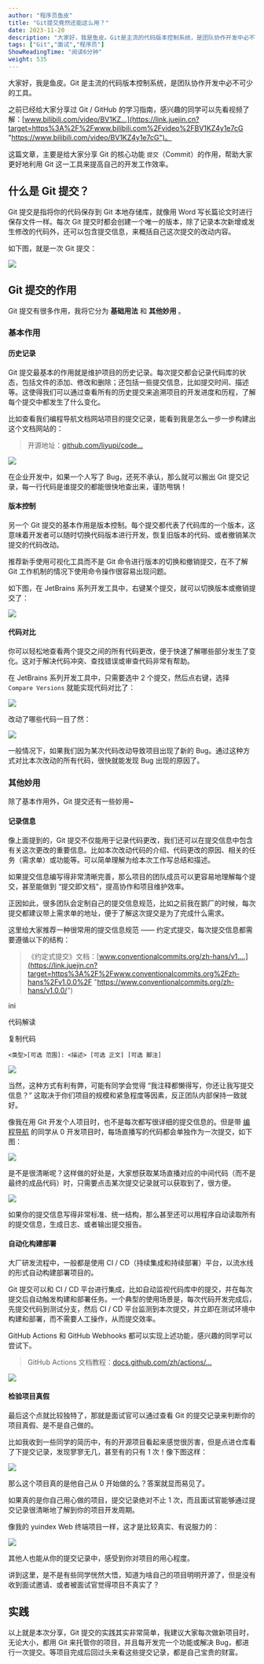 ```yaml
---
author: "程序员鱼皮"
title: "Git提交竟然还能这么用？"
date: 2023-11-20
description: "大家好，我是鱼皮。Git是主流的代码版本控制系统，是团队协作开发中必不可少的工具。之前已经给大家分享过Git/GitHub的学习指南，感兴趣的同学可以先看视频了解：https://www."
tags: ["Git","面试","程序员"]
ShowReadingTime: "阅读6分钟"
weight: 535
---
```

大家好，我是鱼皮。Git 是主流的代码版本控制系统，是团队协作开发中必不可少的工具。

之前已经给大家分享过 Git / GitHub 的学习指南，感兴趣的同学可以先看视频了解：[www.bilibili.com/video/BV1KZ…](https://link.juejin.cn?target=https%3A%2F%2Fwww.bilibili.com%2Fvideo%2FBV1KZ4y1e7cG "https://www.bilibili.com/video/BV1KZ4y1e7cG")。

这篇文章，主要是给大家分享 Git 的核心功能 `提交`（Commit）的作用，帮助大家更好地利用 Git 这一工具来提高自己的开发工作效率。

什么是 Git 提交？
-----------

Git 提交是指将你的代码保存到 Git 本地存储库，就像用 Word 写长篇论文时进行保存文件一样。每次 Git 提交时都会创建一个唯一的版本，除了记录本次新增或发生修改的代码外，还可以包含提交信息，来概括自己这次提交的改动内容。

如下图，就是一次 Git 提交：

![](https://p3-juejin.byteimg.com/tos-cn-i-k3u1fbpfcp/85915c883851484492f45b455189fcac~tplv-k3u1fbpfcp-jj-mark:3024:0:0:0:q75.awebp#?w=2104&h=610&s=137221&e=png&b=3c3f41)

Git 提交的作用
---------

Git 提交有很多作用，我将它分为 **基础用法** 和 **其他妙用** 。

### 基本作用

#### 历史记录

Git 提交最基本的作用就是维护项目的历史记录。每次提交都会记录代码库的状态，包括文件的添加、修改和删除；还包括一些提交信息，比如提交时间、描述等。这使得我们可以通过查看所有的历史提交来追溯项目的开发进度和历程，了解每个提交中都发生了什么变化。

比如查看我们编程导航文档网站项目的提交记录，能看到我是怎么一步一步构建出这个文档网站的：

> 开源地址：[github.com/liyupi/code…](https://link.juejin.cn?target=https%3A%2F%2Fgithub.com%2Fliyupi%2Fcode-xingqiu "https://github.com/liyupi/code-xingqiu")

![](https://p3-juejin.byteimg.com/tos-cn-i-k3u1fbpfcp/5490af78726643a29e8c5a73c209adbd~tplv-k3u1fbpfcp-jj-mark:3024:0:0:0:q75.awebp#?w=2098&h=508&s=195966&e=png&b=3f4446)

在企业开发中，如果一个人写了 Bug，还死不承认，那么就可以搬出 Git 提交记录，每一行代码是谁提交的都能很快地查出来，谨防甩锅！

#### 版本控制

另一个 Git 提交的基本作用是版本控制。每个提交都代表了代码库的一个版本，这意味着开发者可以随时切换代码版本进行开发，恢复旧版本的代码、或者撤销某次提交的代码改动。

推荐新手使用可视化工具而不是 Git 命令进行版本的切换和撤销提交，在不了解 Git 工作机制的情况下使用命令操作很容易出现问题。

如下图，在 JetBrains 系列开发工具中，右键某个提交，就可以切换版本或撤销提交了：

![](https://p3-juejin.byteimg.com/tos-cn-i-k3u1fbpfcp/b05dcf0fc7d246e299ed8facaa374d42~tplv-k3u1fbpfcp-jj-mark:3024:0:0:0:q75.awebp#?w=1482&h=868&s=181153&e=png&b=3d4042)

#### 代码对比

你可以轻松地查看两个提交之间的所有代码更改，便于快速了解哪些部分发生了变化。这对于解决代码冲突、查找错误或审查代码非常有帮助。

在 JetBrains 系列开发工具中，只需要选中 2 个提交，然后点右键，选择 `Compare Versions` 就能实现代码对比了：

![](https://p3-juejin.byteimg.com/tos-cn-i-k3u1fbpfcp/dddd6d6962134486999aefdbdfd56480~tplv-k3u1fbpfcp-jj-mark:3024:0:0:0:q75.awebp#?w=1602&h=738&s=285556&e=png&b=3f4446)

改动了哪些代码一目了然：

![](https://p3-juejin.byteimg.com/tos-cn-i-k3u1fbpfcp/65820271a7ce401b96970889c2fdc860~tplv-k3u1fbpfcp-jj-mark:3024:0:0:0:q75.awebp#?w=2776&h=960&s=420174&e=png&b=2b2b2b)

一般情况下，如果我们因为某次代码改动导致项目出现了新的 Bug。通过这种方式对比本次改动的所有代码，很快就能发现 Bug 出现的原因了。

### 其他妙用

除了基本作用外，Git 提交还有一些妙用~

#### 记录信息

像上面提到的，Git 提交不仅能用于记录代码更改，我们还可以在提交信息中包含有关这次更改的重要信息。比如本次改动代码的介绍、代码更改的原因、相关的任务（需求单）或功能等。可以简单理解为给本次工作写总结和描述。

如果提交信息编写得非常清晰完善，那么项目的团队成员可以更容易地理解每个提交，甚至能做到 “提交即文档”，提高协作和项目维护效率。

正因如此，很多团队会定制自己的提交信息规范，比如之前我在鹅厂的时候，每次提交都建议带上需求单的地址，便于了解这次提交是为了完成什么需求。

这里给大家推荐一种很常用的提交信息规范 —— 约定式提交，每次提交信息都需要遵循以下的结构：

> 《约定式提交》文档：[www.conventionalcommits.org/zh-hans/v1.…](https://link.juejin.cn?target=https%3A%2F%2Fwww.conventionalcommits.org%2Fzh-hans%2Fv1.0.0%2F "https://www.conventionalcommits.org/zh-hans/v1.0.0/")

ini

 代码解读

复制代码

`<类型>[可选 范围]: <描述> [可选 正文] [可选 脚注]`

![](https://p3-juejin.byteimg.com/tos-cn-i-k3u1fbpfcp/7783d50ee81f4f03b54befc7a03c7e88~tplv-k3u1fbpfcp-jj-mark:3024:0:0:0:q75.awebp#?w=1916&h=928&s=439449&e=png&b=ffffff)

当然，这种方式有利有弊，可能有同学会觉得 “我注释都懒得写，你还让我写提交信息？” 这取决于你们项目的规模和紧急程度等因素，反正团队内部保持一致就好。

像我在用 Git 开发个人项目时，也不是每次都写很详细的提交信息的。但是带 [编程导航](https://link.juejin.cn?target=https%3A%2F%2Fmp.weixin.qq.com%2Fs%2FeNjauC-3361z-l7fy3VssA "https://mp.weixin.qq.com/s/eNjauC-3361z-l7fy3VssA") 的同学从 0 开发项目时，每场直播写的代码都会单独作为一次提交，如下图：

![](https://p3-juejin.byteimg.com/tos-cn-i-k3u1fbpfcp/6dd1328c34cc4092add318ec997ed321~tplv-k3u1fbpfcp-jj-mark:3024:0:0:0:q75.awebp#?w=1810&h=1284&s=346144&e=png&b=f9f9f9)

是不是很清晰呢？这样做的好处是，大家想获取某场直播对应的中间代码（而不是最终的成品代码）时，只需要点击某次提交记录就可以获取到了，很方便。

![](https://p3-juejin.byteimg.com/tos-cn-i-k3u1fbpfcp/94da2732815045fba6b069626384bcd2~tplv-k3u1fbpfcp-jj-mark:3024:0:0:0:q75.awebp#?w=2434&h=816&s=200779&e=png&b=fafafa)

如果你的提交信息写得非常标准、统一结构，那么甚至还可以用程序自动读取所有的提交信息，生成日志、或者输出提交报告。

#### 自动化构建部署

大厂研发流程中，一般都是使用 CI / CD（持续集成和持续部署）平台，以流水线的形式自动构建部署项目的。

Git 提交可以和 CI / CD 平台进行集成，比如自动监视代码库中的提交，并在每次提交后自动触发构建和部署任务。一个典型的使用场景是，每次代码开发完成后，先提交代码到测试分支，然后 CI / CD 平台监测到本次提交，并立即在测试环境中构建和部署，而不需要人工操作，从而提交效率。

GitHub Actions 和 GitHub Webhooks 都可以实现上述功能，感兴趣的同学可以尝试下。

> GitHub Actions 文档教程：[docs.github.com/zh/actions/…](https://link.juejin.cn?target=https%3A%2F%2Fdocs.github.com%2Fzh%2Factions%2Fquickstart "https://docs.github.com/zh/actions/quickstart")

![](https://p3-juejin.byteimg.com/tos-cn-i-k3u1fbpfcp/41dec66d7f0e49c782dba6e25f5bd01c~tplv-k3u1fbpfcp-jj-mark:3024:0:0:0:q75.awebp#?w=1440&h=460&s=123397&e=png&b=ffffff)

#### 检验项目真假

最后这个点就比较独特了，那就是面试官可以通过查看 Git 的提交记录来判断你的项目真假、是不是自己做的。

比如我收到一些同学的简历中，有的开源项目看起来感觉很厉害，但是点进仓库看了下提交记录，发现寥寥无几，甚至有的只有 1 次！像下图这样：

![](https://p3-juejin.byteimg.com/tos-cn-i-k3u1fbpfcp/9122435c878c432793a04117918af461~tplv-k3u1fbpfcp-jj-mark:3024:0:0:0:q75.awebp#?w=2052&h=1050&s=175191&e=png&b=ffffff)

那么这个项目真的是他自己从 0 开始做的么？答案就显而易见了。

如果真的是你自己用心做的项目，提交记录绝对不止 1 次，而且面试官能够通过提交记录很清晰地了解到你的项目开发周期。

像我的 yuindex Web 终端项目一样，这才是比较真实、有说服力的：

![](https://p3-juejin.byteimg.com/tos-cn-i-k3u1fbpfcp/d02d0f3b3faf45fcbed708d27986d1f4~tplv-k3u1fbpfcp-jj-mark:3024:0:0:0:q75.awebp#?w=2248&h=1648&s=387830&e=png&b=ffffff)

其他人也能从你的提交记录中，感受到你对项目的用心程度。

讲到这里，是不是有些同学恍然大悟，知道为啥自己的项目明明开源了，但是没有收到面试邀请、或者被面试官觉得项目不真实了？

实践
--

以上就是本次分享，Git 提交的实践其实非常简单，我建议大家每次做新项目时，无论大小，都用 Git 来托管你的项目，并且每开发完一个功能或解决 Bug，都进行一次提交。等项目完成后回过头来看这些提交记录，都是自己宝贵的财富。